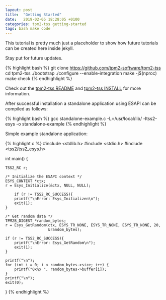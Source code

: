 ```yaml
---
layout: post
title:  "Getting Started"
date:   2019-02-05 18:28:05 +0100
categories: tpm2-tss getting-started
tags: bash make code
---
```


This tutorial is pretty much just a placeholder to show how future tutorials can be created here inside jekyll.

Stay put for future updates.

{% highlight bash %}
git clone https://github.com/tpm2-software/tpm2-tss
cd tpm2-tss
./bootstrap
./configure --enable-integration
make -j$(nproc)
make check
{% endhighlight %}

Check out the [tpm2-tss README] and [tpm2-tss INSTALL] for more information.

[tpm2-tss README]: https://github.com/tpm2-software/tpm2-tss/blob/master/README.md
[tpm2-tss INSTALL]: https://github.com/tpm2-software/tpm2-tss/blob/master/INSTALL.md


After successful installation a standalone application using ESAPI can be compiled as follows:

{% highlight bash %}
gcc standalone-example.c -L=/usr/local/lib/ -ltss2-esys -o standalone-example
{% endhighlight %}

Simple example standalone application:

{% highlight c %}
#include <stdlib.h>
#include <stdio.h>
#include <tss2/tss2_esys.h>

int main() {

    TSS2_RC r;

    /* Initialize the ESAPI context */
    ESYS_CONTEXT *ctx;
    r = Esys_Initialize(&ctx, NULL, NULL);

        if (r != TSS2_RC_SUCCESS){
        printf("\nError: Esys_Initializen\n");
        exit(1);
    }

    /* Get random data */
    TPM2B_DIGEST *random_bytes;
    r = Esys_GetRandom(ctx, ESYS_TR_NONE, ESYS_TR_NONE, ESYS_TR_NONE, 20,
                       &random_bytes);

    if (r != TSS2_RC_SUCCESS){
        printf("\nError: Esys_GetRandom\n");
        exit(1);
    }

    printf("\n");
    for (int i = 0; i < random_bytes->size; i++) {
        printf("0x%x ", random_bytes->buffer[i]);
    }
    printf("\n");
    exit(0);
}
{% endhighlight %}
